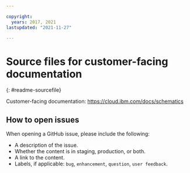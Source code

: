 ```yaml
---

copyright:
  years: 2017, 2021
lastupdated: "2021-11-27"

---
```


# Source files for customer-facing documentation
{: #readme-sourcefile}

Customer-facing documentation: https://cloud.ibm.com/docs/schematics


## How to open issues

When opening a GitHub issue, please include the following:
* A description of the issue.
* Whether the content is in staging, production, or both.
* A link to the content. 
* Labels, if applicable: `bug`, `enhancement`, `question`, `user feedback`.






